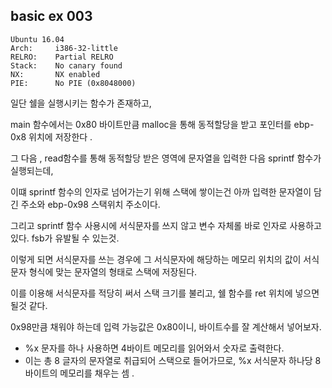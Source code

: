 basic ex 003
------------
```
Ubuntu 16.04
Arch:     i386-32-little
RELRO:    Partial RELRO
Stack:    No canary found
NX:       NX enabled
PIE:      No PIE (0x8048000)
```

일단 쉘을 실행시키는 함수가 존재하고, 

main 함수에서는 0x80 바이트만큼 malloc을 통해 동적할당을 받고 포인터를 ebp-0x8 위치에 저장한다 .

그 다음 , read함수를 통해 동적할당 받은 영역에 문자열을 입력한 다음 sprintf 함수가 실행되는데,

이떄 sprintf 함수의 인자로 넘어가는기 위해 스택에 쌓이는건 아까 입력한 문자열이 담긴 주소와 ebp-0x98 스택위치 주소이다. 

그리고 sprintf 함수 사용시에 서식문자를 쓰지 않고 변수 자체롤 바로 인자로 사용하고 있다. fsb가 유발될 수 있는것.

이렇게 되면 서식문자를 쓰는 경우에 그 서식문자에 해당하는 메모리 위치의 값이 서식문자 형식에 맞는 문자열의 형태로 스택에 저장된다. 

이를 이용해 서식문자를 적당히 써서 스택 크기를 불리고, 쉘 함수를 ret 위치에 넣으면 될것 같다. 

0x98만큼 채워야 하는데 입력 가능값은 0x80이니, 바이트수를 잘 계산해서 넣어보자.

* %x 문자를 하나 사용하면 4바이트 메모리를 읽어와서 숫자로 출력한다. 
* 이는 총 8 글자의 문자열로 취급되어 스택으로 들어가므로, %x 서식문자 하나당 8바이트의 메모리를 채우는 셈 .






